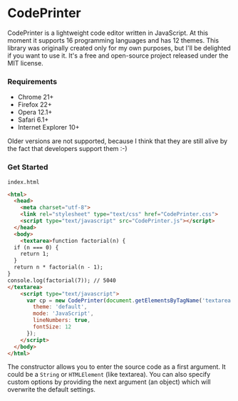 # CodePrinter

CodePrinter is a lightweight code editor written in JavaScript. At this moment it supports 16 programming languages and has 12 themes.
This library was originally created only for my own purposes, but I'll be delighted if you want to use it.
It's a free and open-source project released under the MIT license.

### Requirements

+ Chrome 21+
+ Firefox 22+
+ Opera 12.1+
+ Safari 6.1+
+ Internet Explorer 10+

Older versions are not supported, because I think that they are
still alive by the fact that developers support them :-)

### Get Started
`index.html`
```html
<html>
  <head>
    <meta charset="utf-8">
    <link rel="stylesheet" type="text/css" href="CodePrinter.css">
    <script type="text/javascript" src="CodePrinter.js"></script>
  </head>
  <body>
    <textarea>function factorial(n) {
  if (n === 0) {
    return 1;
  }
  return n * factorial(n - 1);
}
console.log(factorial(7)); // 5040
</textarea>
    <script type="text/javascript">
      var cp = new CodePrinter(document.getElementsByTagName('textarea')[0], {
        theme: 'default',
        mode: 'JavaScript',
        lineNumbers: true,
        fontSize: 12
      });
    </script>
  </body>
</html>
```
The constructor allows you to enter the source code as a first argument. It could be a `String` or `HTMLElement` (like textarea).
You can also specify custom options by providing the next argument (an object) which will overwrite the default settings.
